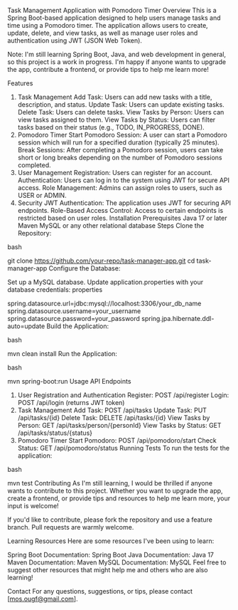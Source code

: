 Task Management Application with Pomodoro Timer
Overview
This is a Spring Boot-based application designed to help users manage tasks and time using a Pomodoro timer. The application allows users to create, update, delete, and view tasks, as well as manage user roles and authentication using JWT (JSON Web Token).

Note: I'm still learning Spring Boot, Java, and web development in general, so this project is a work in progress. I'm happy if anyone wants to upgrade the app, contribute a frontend, or provide tips to help me learn more!

Features
1. Task Management
Add Task: Users can add new tasks with a title, description, and status.
Update Task: Users can update existing tasks.
Delete Task: Users can delete tasks.
View Tasks by Person: Users can view tasks assigned to them.
View Tasks by Status: Users can filter tasks based on their status (e.g., TODO, IN_PROGRESS, DONE).
2. Pomodoro Timer
Start Pomodoro Session: A user can start a Pomodoro session which will run for a specified duration (typically 25 minutes).
Break Sessions: After completing a Pomodoro session, users can take short or long breaks depending on the number of Pomodoro sessions completed.
3. User Management
Registration: Users can register for an account.
Authentication: Users can log in to the system using JWT for secure API access.
Role Management: Admins can assign roles to users, such as USER or ADMIN.
4. Security
JWT Authentication: The application uses JWT for securing API endpoints.
Role-Based Access Control: Access to certain endpoints is restricted based on user roles.
Installation
Prerequisites
Java 17 or later
Maven
MySQL or any other relational database
Steps
Clone the Repository:

bash

git clone https://github.com/your-repo/task-manager-app.git
cd task-manager-app
Configure the Database:

Set up a MySQL database.
Update application.properties with your database credentials:
properties

spring.datasource.url=jdbc:mysql://localhost:3306/your_db_name
spring.datasource.username=your_username
spring.datasource.password=your_password
spring.jpa.hibernate.ddl-auto=update
Build the Application:

bash

mvn clean install
Run the Application:

bash

mvn spring-boot:run
Usage
API Endpoints
1. User Registration and Authentication
Register: POST /api/register
Login: POST /api/login (returns JWT token)
2. Task Management
Add Task: POST /api/tasks
Update Task: PUT /api/tasks/{id}
Delete Task: DELETE /api/tasks/{id}
View Tasks by Person: GET /api/tasks/person/{personId}
View Tasks by Status: GET /api/tasks/status/{status}
3. Pomodoro Timer
Start Pomodoro: POST /api/pomodoro/start
Check Status: GET /api/pomodoro/status
Running Tests
To run the tests for the application:

bash

mvn test
Contributing
As I'm still learning, I would be thrilled if anyone wants to contribute to this project. Whether you want to upgrade the app, create a frontend, or provide tips and resources to help me learn more, your input is welcome!

If you'd like to contribute, please fork the repository and use a feature branch. Pull requests are warmly welcome.

Learning Resources
Here are some resources I've been using to learn:

Spring Boot Documentation: Spring Boot
Java Documentation: Java 17
Maven Documentation: Maven
MySQL Documentation: MySQL
Feel free to suggest other resources that might help me and others who are also learning!



Contact
For any questions, suggestions, or tips, please contact [mos.ougf@gmail.com].
